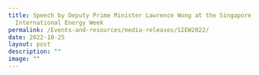 ```yaml
---
title: Speech by Deputy Prime Minister Lawrence Wong at the Singapore
  International Energy Week
permalink: /Events-and-resources/media-releases/SIEW2022/
date: 2022-10-25
layout: post
description: ""
image: ""
---
```

